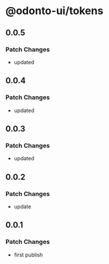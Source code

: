# @odonto-ui/tokens

## 0.0.5

### Patch Changes

- updated

## 0.0.4

### Patch Changes

- updated

## 0.0.3

### Patch Changes

- updated

## 0.0.2

### Patch Changes

- update

## 0.0.1

### Patch Changes

- first publish
